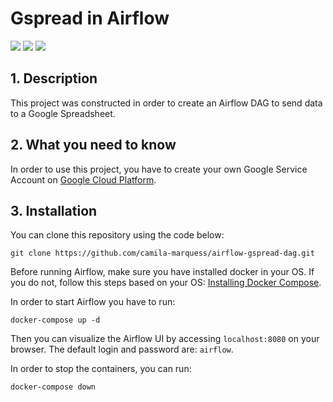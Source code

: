 # Gspread in Airflow

<img src="https://img.shields.io/badge/gspread-5.10.0-blue"/> <img src="https://img.shields.io/badge/python-3.10.2-blue"/> <img src="https://img.shields.io/badge/airflow-2.5.1-blue">

## 1. Description

This project was constructed in order to create an Airflow DAG to send data to a Google Spreadsheet. 


## 2. What you need to know 

In order to use this project, you have to create your own Google Service Account on [Google Cloud Platform](https://console.cloud.google.com/). 

## 3. Installation

You can clone this repository using the code below: 

```
git clone https://github.com/camila-marquess/airflow-gspread-dag.git
```

Before running Airflow, make sure you have installed docker in your OS. If you do not, follow this steps based on your OS: [Installing Docker Compose](https://docs.docker.com/desktop/install/windows-install/).

In order to start Airflow you have to run: 

```
docker-compose up -d
```

Then you can visualize the Airflow UI by accessing `localhost:8080` on your browser. The default login and password are: `airflow`.

In order to stop the containers, you can run: 

```
docker-compose down
```
